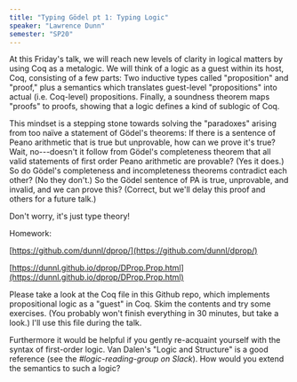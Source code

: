 ```yaml
---
title: "Typing Gödel pt 1: Typing Logic"
speaker: "Lawrence Dunn"
semester: "SP20"
---
```


At this Friday's talk, we will reach new levels of clarity in logical matters by using Coq as a metalogic. We will think of a logic as a guest within its host, Coq, consisting of a few parts: Two inductive types called "proposition" and "proof," plus a semantics which translates guest-level "propositions" into actual (i.e. Coq-level) propositions. Finally, a soundness theorem maps "proofs" to proofs, showing that a logic defines a kind of sublogic of Coq.

This mindset is a stepping stone towards solving the "paradoxes" arising from too naïve a statement of Gödel's theorems: If there is a sentence of Peano arithmetic that is true but unprovable, how can we prove it's true? Wait, no---doesn't it follow from Gödel's completeness theorem that all valid statements of first order Peano arithmetic are provable? (Yes it does.) So do Gödel's completeness and incompleteness theorems contradict each other? (No they don't.) So the Gödel sentence  of PA is true, unprovable, and invalid, and we can prove this? (Correct, but we'll delay this proof and others for a future talk.)

Don't worry, it's just type theory!

Homework:

[https://github.com/dunnl/dprop/](https://github.com/dunnl/dprop/)

[https://dunnl.github.io/dprop/DProp.Prop.html](https://dunnl.github.io/dprop/DProp.Prop.html)

Please take a look at the Coq file in this Github repo, which implements propositional logic as a "guest" in Coq. Skim the contents and try some exercises. (You probably won't finish everything in 30 minutes, but take a look.) I'll use this file during the talk.

Furthermore it would be helpful if you gently re-acquaint yourself with the syntax of first-order logic. Van Dalen's "Logic and Structure" is a good reference (see the *#logic-reading-group on Slack*). How would you extend the semantics to such a logic?
